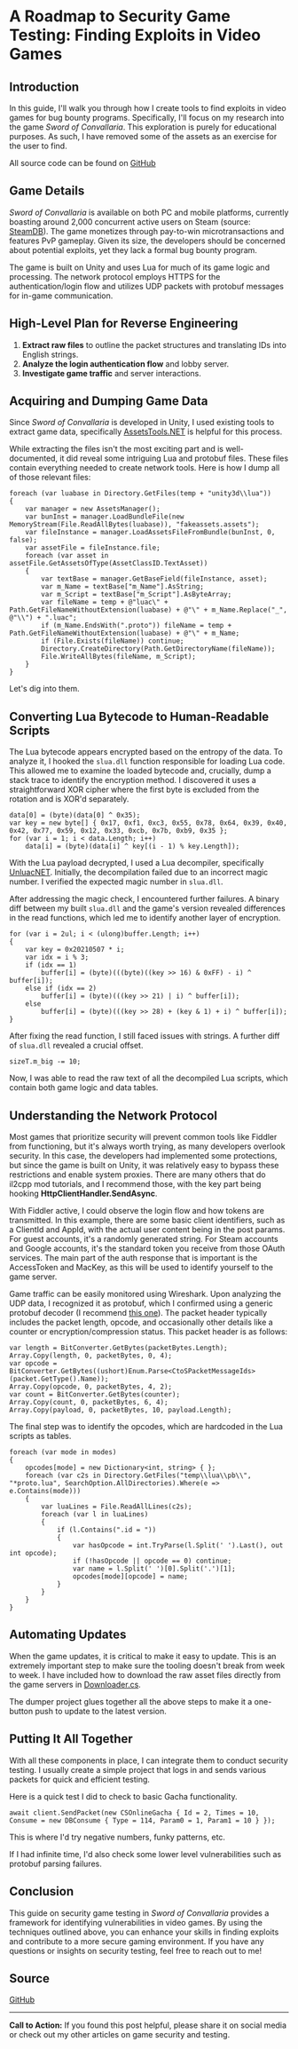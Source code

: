 # A Roadmap to Security Game Testing: Finding Exploits in Video Games

## Introduction
In this guide, I'll walk you through how I create tools to find exploits in video games for bug bounty programs. Specifically, I'll focus on my research into the game *Sword of Convallaria*. This exploration is purely for educational purposes. As such, I have removed some of the assets as an exercise for the user to find.

All source code can be found on [GitHub](https://github.com/shalzuth/SwordOfConvallariaResearch)

## Game Details
*Sword of Convallaria* is available on both PC and mobile platforms, currently boasting around 2,000 concurrent active users on Steam (source: [SteamDB](https://steamdb.info/app/2526380/charts/)). The game monetizes through pay-to-win microtransactions and features PvP gameplay. Given its size, the developers should be concerned about potential exploits, yet they lack a formal bug bounty program.

The game is built on Unity and uses Lua for much of its game logic and processing. The network protocol employs HTTPS for the authentication/login flow and utilizes UDP packets with protobuf messages for in-game communication.

## High-Level Plan for Reverse Engineering
1. **Extract raw files** to outline the packet structures and translating IDs into English strings.
2. **Analyze the login authentication flow** and lobby server.
3. **Investigate game traffic** and server interactions.

## Acquiring and Dumping Game Data
Since *Sword of Convallaria* is developed in Unity, I used existing tools to extract game data, specifically [AssetsTools.NET](https://github.com/nesrak1/AssetsTools.NET) is helpful for this process.

While extracting the files isn't the most exciting part and is well-documented, it did reveal some intriguing Lua and protobuf files. These files contain everything needed to create network tools.
Here is how I dump all of those relevant files:
```csharp:https://github.com/shalzuth/SwordOfConvallariaResearch/blob/e7335f69de309e617df162b229bdd9cf78572e51/Dumper/Utils/Unity.cs#L24-L41
foreach (var luabase in Directory.GetFiles(temp + "unity3d\\lua"))
{
    var manager = new AssetsManager();
    var bunInst = manager.LoadBundleFile(new MemoryStream(File.ReadAllBytes(luabase)), "fakeassets.assets");
    var fileInstance = manager.LoadAssetsFileFromBundle(bunInst, 0, false);
    var assetFile = fileInstance.file;
    foreach (var asset in assetFile.GetAssetsOfType(AssetClassID.TextAsset))
    {
        var textBase = manager.GetBaseField(fileInstance, asset);
        var m_Name = textBase["m_Name"].AsString;
        var m_Script = textBase["m_Script"].AsByteArray;
        var fileName = temp + @"luac\" + Path.GetFileNameWithoutExtension(luabase) + @"\" + m_Name.Replace("_", @"\\") + ".luac";
        if (m_Name.EndsWith(".proto")) fileName = temp + Path.GetFileNameWithoutExtension(luabase) + @"\" + m_Name;
        if (File.Exists(fileName)) continue;
        Directory.CreateDirectory(Path.GetDirectoryName(fileName));
        File.WriteAllBytes(fileName, m_Script);
    }
}
```

Let's dig into them. 

## Converting Lua Bytecode to Human-Readable Scripts
The Lua bytecode appears encrypted based on the entropy of the data. To analyze it, I hooked the `slua.dll` function responsible for loading Lua code. This allowed me to examine the loaded bytecode and, crucially, dump a stack trace to identify the encryption method. I discovered it uses a straightforward XOR cipher where the first byte is excluded from the rotation and is XOR'd separately.
```csharp:https://github.com/shalzuth/SwordOfConvallariaResearch/blob/e7335f69de309e617df162b229bdd9cf78572e51/Dumper/Utils/Lua.cs#L10-L13
data[0] = (byte)(data[0] ^ 0x35); 
var key = new byte[] { 0x17, 0xf1, 0xc3, 0x55, 0x78, 0x64, 0x39, 0x40, 0x42, 0x77, 0x59, 0x12, 0x33, 0xcb, 0x7b, 0xb9, 0x35 }; 
for (var i = 1; i < data.Length; i++) 
    data[i] = (byte)(data[i] ^ key[(i - 1) % key.Length]); 
```

With the Lua payload decrypted, I used a Lua decompiler, specifically [UnluacNET](https://github.com/Fireboyd78/UnluacNET). Initially, the decompilation failed due to an incorrect magic number. I verified the expected magic number in `slua.dll`.

After addressing the magic check, I encountered further failures. A binary diff between my built `slua.dll` and the game's version revealed differences in the read functions, which led me to identify another layer of encryption.
```csharp:https://github.com/shalzuth/SwordOfConvallariaResearch/blob/e7335f69de309e617df162b229bdd9cf78572e51/Dumper/Utils/Lua.cs#L18-L28
for (var i = 2ul; i < (ulong)buffer.Length; i++)
{
    var key = 0x20210507 * i;
    var idx = i % 3;
    if (idx == 1)
        buffer[i] = (byte)(((byte)((key >> 16) & 0xFF) - i) ^ buffer[i]);
    else if (idx == 2)
        buffer[i] = (byte)(((key >> 21) | i) ^ buffer[i]);
    else
        buffer[i] = (byte)(((key >> 28) + (key & 1) + i) ^ buffer[i]);
}
```

After fixing the read function, I still faced issues with strings. A further diff of `slua.dll` revealed a crucial offset.
```csharp:https://github.com/shalzuth/SwordOfConvallariaResearch/blob/e7335f69de309e617df162b229bdd9cf78572e51/Dumper/libs/Unluac/Parse/LStringType.cs#L27
sizeT.m_big -= 10;
```
Now, I was able to read the raw text of all the decompiled Lua scripts, which contain both game logic and data tables.

## Understanding the Network Protocol
Most games that prioritize security will prevent common tools like Fiddler from functioning, but it's always worth trying, as many developers overlook security. In this case, the developers had implemented some protections, but since the game is built on Unity, it was relatively easy to bypass these restrictions and enable system proxies. There are many others that do il2cpp mod tutorials, and I recommend those, with the key part being hooking **HttpClientHandler.SendAsync**.

With Fiddler active, I could observe the login flow and how tokens are transmitted. In this example, there are some basic client identifiers, such as a ClientId and AppId, with the actual user content being in the post params. For guest accounts, it's a randomly generated string. For Steam accounts and Google accounts, it's the standard token you receive from those OAuth services. The main part of the auth response that is important is the AccessToken and MacKey, as this will be used to identify yourself to the game server.

Game traffic can be easily monitored using Wireshark. Upon analyzing the UDP data, I recognized it as protobuf, which I confirmed using a generic protobuf decoder (I recommend [this one](https://protobuf-decoder.netlify.app/)). The packet header typically includes the packet length, opcode, and occasionally other details like a counter or encryption/compression status. This packet header is as follows:
```csharp:https://github.com/shalzuth/SwordOfConvallariaResearch/blob/e7335f69de309e617df162b229bdd9cf78572e51/Protos/Packet.cs#L74-L80
var length = BitConverter.GetBytes(packetBytes.Length);
Array.Copy(length, 0, packetBytes, 0, 4);
var opcode = BitConverter.GetBytes((ushort)Enum.Parse<CtoSPacketMessageIds>(packet.GetType().Name));
Array.Copy(opcode, 0, packetBytes, 4, 2);
var count = BitConverter.GetBytes(counter);
Array.Copy(count, 0, packetBytes, 6, 4);
Array.Copy(payload, 0, packetBytes, 10, payload.Length);
```
The final step was to identify the opcodes, which are hardcoded in the Lua scripts as tables.
```csharp:https://github.com/shalzuth/SwordOfConvallariaResearch/blob/e7335f69de309e617df162b229bdd9cf78572e51/Dumper/Utils/OpCodes.cs#L11-L28
foreach (var mode in modes)
{
    opcodes[mode] = new Dictionary<int, string> { };
    foreach (var c2s in Directory.GetFiles("temp\\lua\\pb\\", "*proto.lua", SearchOption.AllDirectories).Where(e => e.Contains(mode)))
    {
        var luaLines = File.ReadAllLines(c2s);
        foreach (var l in luaLines)
        {
            if (l.Contains(".id = "))
            {
                var hasOpcode = int.TryParse(l.Split(' ').Last(), out int opcode);
                if (!hasOpcode || opcode == 0) continue;
                var name = l.Split(' ')[0].Split('.')[1];
                opcodes[mode][opcode] = name;
            }
        }
    }
}
```
## Automating Updates
When the game updates, it is critical to make it easy to update. This is an extremely important step to make sure the tooling doesn't break from week to week. I have included how to download the raw asset files directly from the game servers in [Downloader.cs](https://github.com/shalzuth/SwordOfConvallariaResearch/blob/main/Dumper/Utils/Downloader.cs).

The dumper project glues together all the above steps to make it a one-button push to update to the latest version.

## Putting It All Together
With all these components in place, I can integrate them to conduct security testing. I usually create a simple project that logs in and sends various packets for quick and efficient testing.

Here is a quick test I did to check to basic Gacha functionality.
```csharp:https://github.com/shalzuth/SwordOfConvallariaResearch/blob/e7335f69de309e617df162b229bdd9cf78572e51/SwordOfConvallariaResearch/Program.cs#L8
await client.SendPacket(new CSOnlineGacha { Id = 2, Times = 10, Consume = new DBConsume { Type = 114, Param0 = 1, Param1 = 10 } });
```
This is where I'd try negative numbers, funky patterns, etc.

If I had infinite time, I'd also check some lower level vulnerabilities such as protobuf parsing failures.

## Conclusion
This guide on security game testing in *Sword of Convallaria* provides a framework for identifying vulnerabilities in video games. By using the techniques outlined above, you can enhance your skills in finding exploits and contribute to a more secure gaming environment. If you have any questions or insights on security testing, feel free to reach out to me!

## Source
[GitHub](https://github.com/shalzuth/SwordOfConvallariaResearch)

---

**Call to Action:** If you found this post helpful, please share it on social media or check out my other articles on game security and testing.